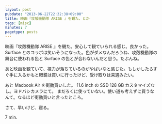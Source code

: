 ```yaml
---
layout: post
pubdate: "2013-06-22T22:32:38+09:00"
title: 映画『攻殻機動隊 ARISE 』を観た、とか
tags: [misc]
minutes: 7
pagetype: posts
---
```

映画『攻殻機動隊 ARISE 』を観た。安心して観ていられる感じ。良かった。Surface とのコラボは笑いそうになった。色がダメなんだろうね、攻殻機動隊の舞台に使われる色と Surface の色とが合わないんだと思う。たぶんね。

あと映画を観ていて、視力が落ちているのがやばいなと感じた。もしかしたらすぐ手に入るかもと眼鏡は買いに行ったけど、受け取りは来週みたい。

あと Macbook Air を衝動買いした。 11.6 inch の SSD 128 GB カスタマイズなし。ヨドバシカメラにて。 まだろくに使っていない。使い道も考えずに買うなんて。なるほど衝動買いと言ったところ。

さて、早いけど、寝る。

7 min.
